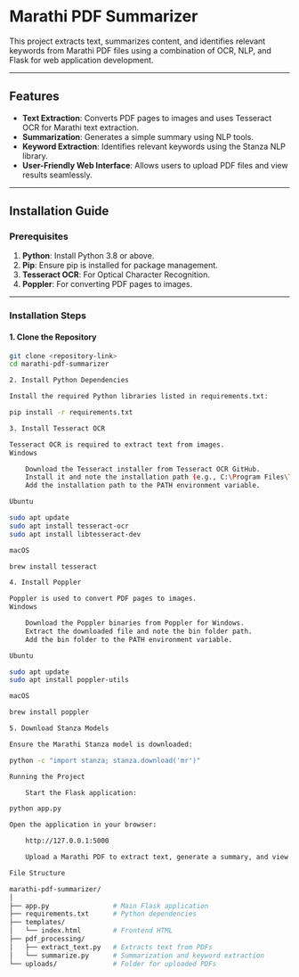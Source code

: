# Marathi PDF Summarizer

This project extracts text, summarizes content, and identifies relevant keywords from Marathi PDF files using a combination of OCR, NLP, and Flask for web application development.

---

## Features
- **Text Extraction**: Converts PDF pages to images and uses Tesseract OCR for Marathi text extraction.
- **Summarization**: Generates a simple summary using NLP tools.
- **Keyword Extraction**: Identifies relevant keywords using the Stanza NLP library.
- **User-Friendly Web Interface**: Allows users to upload PDF files and view results seamlessly.

---

## Installation Guide

### Prerequisites
1. **Python**: Install Python 3.8 or above.
2. **Pip**: Ensure pip is installed for package management.
3. **Tesseract OCR**: For Optical Character Recognition.
4. **Poppler**: For converting PDF pages to images.

---

### Installation Steps

#### 1. Clone the Repository
```bash
git clone <repository-link>
cd marathi-pdf-summarizer

2. Install Python Dependencies

Install the required Python libraries listed in requirements.txt:

pip install -r requirements.txt

3. Install Tesseract OCR

Tesseract OCR is required to extract text from images.
Windows

    Download the Tesseract installer from Tesseract OCR GitHub.
    Install it and note the installation path (e.g., C:\Program Files\Tesseract-OCR\tesseract.exe).
    Add the installation path to the PATH environment variable.

Ubuntu

sudo apt update
sudo apt install tesseract-ocr
sudo apt install libtesseract-dev

macOS

brew install tesseract

4. Install Poppler

Poppler is used to convert PDF pages to images.
Windows

    Download the Poppler binaries from Poppler for Windows.
    Extract the downloaded file and note the bin folder path.
    Add the bin folder to the PATH environment variable.

Ubuntu

sudo apt update
sudo apt install poppler-utils

macOS

brew install poppler

5. Download Stanza Models

Ensure the Marathi Stanza model is downloaded:

python -c "import stanza; stanza.download('mr')"

Running the Project

    Start the Flask application:

python app.py

Open the application in your browser:

    http://127.0.0.1:5000

    Upload a Marathi PDF to extract text, generate a summary, and view keywords.

File Structure

marathi-pdf-summarizer/
│
├── app.py                # Main Flask application
├── requirements.txt      # Python dependencies
├── templates/
│   └── index.html        # Frontend HTML
├── pdf_processing/
│   ├── extract_text.py   # Extracts text from PDFs
│   └── summarize.py      # Summarization and keyword extraction
└── uploads/              # Folder for uploaded PDFs
